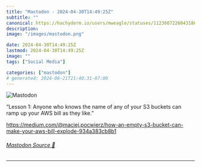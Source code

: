 ```yaml
---
title: "Mastodon - 2024-04-30T14:49:25Z"
subtitle: ""
canonical: https://hachyderm.io/users/mweagle/statuses/112360722604318656
description:
image: "/images/mastodon.png"

date: 2024-04-30T14:49:25Z
lastmod: 2024-04-30T14:49:25Z
image: ""
tags: ["Social Media"]

categories: ["mastodon"]
# generated: 2024-06-21T21:40:31-07:00
---
```

![Mastodon](/images/mastodon.png)

<p>“Lesson 1: Anyone who knows the name of any of your S3 buckets can ramp up your AWS bill as they like.”</p><p><a href="https://medium.com/@maciej.pocwierz/how-an-empty-s3-bucket-can-make-your-aws-bill-explode-934a383cb8b1" target="_blank" rel="nofollow noopener noreferrer" translate="no"><span class="invisible">https://</span><span class="ellipsis">medium.com/@maciej.pocwierz/ho</span><span class="invisible">w-an-empty-s3-bucket-can-make-your-aws-bill-explode-934a383cb8b1</span></a></p>


###### [Mastodon Source 🐘](https://hachyderm.io/@mweagle/112360722604318656)

___
